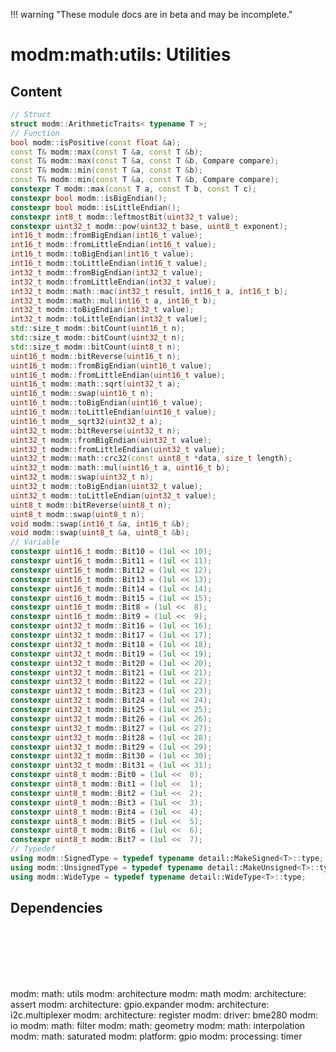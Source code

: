 !!! warning "These module docs are in beta and may be incomplete."

# modm:math:utils: Utilities



## Content

```cpp
// Struct
struct modm::ArithmeticTraits< typename T >;
// Function
bool modm::isPositive(const float &a);
const T& modm::max(const T &a, const T &b);
const T& modm::max(const T &a, const T &b, Compare compare);
const T& modm::min(const T &a, const T &b);
const T& modm::min(const T &a, const T &b, Compare compare);
constexpr T modm::max(const T a, const T b, const T c);
constexpr bool modm::isBigEndian();
constexpr bool modm::isLittleEndian();
constexpr int8_t modm::leftmostBit(uint32_t value);
constexpr uint32_t modm::pow(uint32_t base, uint8_t exponent);
int16_t modm::fromBigEndian(int16_t value);
int16_t modm::fromLittleEndian(int16_t value);
int16_t modm::toBigEndian(int16_t value);
int16_t modm::toLittleEndian(int16_t value);
int32_t modm::fromBigEndian(int32_t value);
int32_t modm::fromLittleEndian(int32_t value);
int32_t modm::math::mac(int32_t result, int16_t a, int16_t b);
int32_t modm::math::mul(int16_t a, int16_t b);
int32_t modm::toBigEndian(int32_t value);
int32_t modm::toLittleEndian(int32_t value);
std::size_t modm::bitCount(uint16_t n);
std::size_t modm::bitCount(uint32_t n);
std::size_t modm::bitCount(uint8_t n);
uint16_t modm::bitReverse(uint16_t n);
uint16_t modm::fromBigEndian(uint16_t value);
uint16_t modm::fromLittleEndian(uint16_t value);
uint16_t modm::math::sqrt(uint32_t a);
uint16_t modm::swap(uint16_t n);
uint16_t modm::toBigEndian(uint16_t value);
uint16_t modm::toLittleEndian(uint16_t value);
uint16_t modm__sqrt32(uint32_t a);
uint32_t modm::bitReverse(uint32_t n);
uint32_t modm::fromBigEndian(uint32_t value);
uint32_t modm::fromLittleEndian(uint32_t value);
uint32_t modm::math::crc32(const uint8_t *data, size_t length);
uint32_t modm::math::mul(uint16_t a, uint16_t b);
uint32_t modm::swap(uint32_t n);
uint32_t modm::toBigEndian(uint32_t value);
uint32_t modm::toLittleEndian(uint32_t value);
uint8_t modm::bitReverse(uint8_t n);
uint8_t modm::swap(uint8_t n);
void modm::swap(int16_t &a, int16_t &b);
void modm::swap(uint8_t &a, uint8_t &b);
// Variable
constexpr uint16_t modm::Bit10 = (1ul << 10);
constexpr uint16_t modm::Bit11 = (1ul << 11);
constexpr uint16_t modm::Bit12 = (1ul << 12);
constexpr uint16_t modm::Bit13 = (1ul << 13);
constexpr uint16_t modm::Bit14 = (1ul << 14);
constexpr uint16_t modm::Bit15 = (1ul << 15);
constexpr uint16_t modm::Bit8 = (1ul <<  8);
constexpr uint16_t modm::Bit9 = (1ul <<  9);
constexpr uint32_t modm::Bit16 = (1ul << 16);
constexpr uint32_t modm::Bit17 = (1ul << 17);
constexpr uint32_t modm::Bit18 = (1ul << 18);
constexpr uint32_t modm::Bit19 = (1ul << 19);
constexpr uint32_t modm::Bit20 = (1ul << 20);
constexpr uint32_t modm::Bit21 = (1ul << 21);
constexpr uint32_t modm::Bit22 = (1ul << 22);
constexpr uint32_t modm::Bit23 = (1ul << 23);
constexpr uint32_t modm::Bit24 = (1ul << 24);
constexpr uint32_t modm::Bit25 = (1ul << 25);
constexpr uint32_t modm::Bit26 = (1ul << 26);
constexpr uint32_t modm::Bit27 = (1ul << 27);
constexpr uint32_t modm::Bit28 = (1ul << 28);
constexpr uint32_t modm::Bit29 = (1ul << 29);
constexpr uint32_t modm::Bit30 = (1ul << 30);
constexpr uint32_t modm::Bit31 = (1ul << 31);
constexpr uint8_t modm::Bit0 = (1ul <<  0);
constexpr uint8_t modm::Bit1 = (1ul <<  1);
constexpr uint8_t modm::Bit2 = (1ul <<  2);
constexpr uint8_t modm::Bit3 = (1ul <<  3);
constexpr uint8_t modm::Bit4 = (1ul <<  4);
constexpr uint8_t modm::Bit5 = (1ul <<  5);
constexpr uint8_t modm::Bit6 = (1ul <<  6);
constexpr uint8_t modm::Bit7 = (1ul <<  7);
// Typedef
using modm::SignedType = typedef typename detail::MakeSigned<T>::type;
using modm::UnsignedType = typedef typename detail::MakeUnsigned<T>::type;
using modm::WideType = typedef typename detail::WideType<T>::type;
```
## Dependencies

<?xml version="1.0" encoding="UTF-8" standalone="no"?>
<!DOCTYPE svg PUBLIC "-//W3C//DTD SVG 1.1//EN"
 "http://www.w3.org/Graphics/SVG/1.1/DTD/svg11.dtd">
<!-- Generated by graphviz version 2.40.1 (0)
 -->
<!-- Title: modm:math:utils Pages: 1 -->
<svg width="1339pt" height="224pt"
 viewBox="0.00 0.00 1338.50 224.00" xmlns="http://www.w3.org/2000/svg" xmlns:xlink="http://www.w3.org/1999/xlink">
<g id="graph0" class="graph" transform="scale(1 1) rotate(0) translate(4 220)">
<title>modm:math:utils</title>
<polygon fill="#ffffff" stroke="transparent" points="-4,4 -4,-220 1334.5,-220 1334.5,4 -4,4"/>
<!-- modm_math_utils -->
<g id="node1" class="node">
<title>modm_math_utils</title>
<polygon fill="#d3d3d3" stroke="#000000" stroke-width="2" points="735.5,-142 670.5,-142 670.5,-89 735.5,-89 735.5,-142"/>
<text text-anchor="middle" x="703" y="-126.8" font-family="Times,serif" font-size="14.00" fill="#000000">modm:</text>
<text text-anchor="middle" x="703" y="-111.8" font-family="Times,serif" font-size="14.00" fill="#000000">math:</text>
<text text-anchor="middle" x="703" y="-96.8" font-family="Times,serif" font-size="14.00" fill="#000000">utils</text>
</g>
<!-- modm_architecture -->
<g id="node2" class="node">
<title>modm_architecture</title>
<g id="a_node2"><a xlink:href="../modm-architecture" xlink:title="modm:&#10;architecture">
<polygon fill="#d3d3d3" stroke="#000000" points="704,-216 598,-216 598,-178 704,-178 704,-216"/>
<text text-anchor="middle" x="651" y="-200.8" font-family="Times,serif" font-size="14.00" fill="#000000">modm:</text>
<text text-anchor="middle" x="651" y="-185.8" font-family="Times,serif" font-size="14.00" fill="#000000">architecture</text>
</a>
</g>
</g>
<!-- modm_math_utils&#45;&gt;modm_architecture -->
<g id="edge1" class="edge">
<title>modm_math_utils&#45;&gt;modm_architecture</title>
<path fill="none" stroke="#000000" d="M685.9733,-142.1861C680.4774,-150.7999 674.3718,-160.3692 668.8202,-169.0703"/>
<polygon fill="#000000" stroke="#000000" points="665.7124,-167.4341 663.2842,-177.7469 671.6136,-171.1993 665.7124,-167.4341"/>
</g>
<!-- modm_math -->
<g id="node3" class="node">
<title>modm_math</title>
<g id="a_node3"><a xlink:href="../modm-math" xlink:title="modm:&#10;math">
<polygon fill="#d3d3d3" stroke="#000000" points="787.5,-216 722.5,-216 722.5,-178 787.5,-178 787.5,-216"/>
<text text-anchor="middle" x="755" y="-200.8" font-family="Times,serif" font-size="14.00" fill="#000000">modm:</text>
<text text-anchor="middle" x="755" y="-185.8" font-family="Times,serif" font-size="14.00" fill="#000000">math</text>
</a>
</g>
</g>
<!-- modm_math_utils&#45;&gt;modm_math -->
<g id="edge2" class="edge">
<title>modm_math_utils&#45;&gt;modm_math</title>
<path fill="none" stroke="#000000" d="M720.0267,-142.1861C725.5226,-150.7999 731.6282,-160.3692 737.1798,-169.0703"/>
<polygon fill="#000000" stroke="#000000" points="734.3864,-171.1993 742.7158,-177.7469 740.2876,-167.4341 734.3864,-171.1993"/>
</g>
<!-- modm_architecture_assert -->
<g id="node4" class="node">
<title>modm_architecture_assert</title>
<g id="a_node4"><a xlink:href="../modm-architecture-assert" xlink:title="modm:&#10;architecture:&#10;assert">
<polygon fill="#d3d3d3" stroke="#000000" points="110,-53 0,-53 0,0 110,0 110,-53"/>
<text text-anchor="middle" x="55" y="-37.8" font-family="Times,serif" font-size="14.00" fill="#000000">modm:</text>
<text text-anchor="middle" x="55" y="-22.8" font-family="Times,serif" font-size="14.00" fill="#000000">architecture:</text>
<text text-anchor="middle" x="55" y="-7.8" font-family="Times,serif" font-size="14.00" fill="#000000">assert</text>
</a>
</g>
</g>
<!-- modm_architecture_assert&#45;&gt;modm_math_utils -->
<g id="edge3" class="edge">
<title>modm_architecture_assert&#45;&gt;modm_math_utils</title>
<path fill="none" stroke="#000000" d="M110.1719,-50.4772C113.132,-51.4071 116.0867,-52.2574 119,-53 221.8672,-79.2216 543.7335,-104.1343 660.3066,-112.521"/>
<polygon fill="#000000" stroke="#000000" points="660.0647,-116.0126 670.2889,-113.2348 660.564,-109.0304 660.0647,-116.0126"/>
</g>
<!-- modm_architecture_gpio_expander -->
<g id="node5" class="node">
<title>modm_architecture_gpio_expander</title>
<g id="a_node5"><a xlink:href="../modm-architecture-gpio-expander" xlink:title="modm:&#10;architecture:&#10;gpio.expander">
<polygon fill="#d3d3d3" stroke="#000000" points="247.5,-53 128.5,-53 128.5,0 247.5,0 247.5,-53"/>
<text text-anchor="middle" x="188" y="-37.8" font-family="Times,serif" font-size="14.00" fill="#000000">modm:</text>
<text text-anchor="middle" x="188" y="-22.8" font-family="Times,serif" font-size="14.00" fill="#000000">architecture:</text>
<text text-anchor="middle" x="188" y="-7.8" font-family="Times,serif" font-size="14.00" fill="#000000">gpio.expander</text>
</a>
</g>
</g>
<!-- modm_architecture_gpio_expander&#45;&gt;modm_math_utils -->
<g id="edge4" class="edge">
<title>modm_architecture_gpio_expander&#45;&gt;modm_math_utils</title>
<path fill="none" stroke="#000000" d="M247.8192,-50.6823C250.5671,-51.5176 253.3028,-52.2962 256,-53 401.3057,-90.918 579.5652,-107.0906 660.0061,-112.8254"/>
<polygon fill="#000000" stroke="#000000" points="660.0192,-116.3347 670.2376,-113.5358 660.5041,-109.3515 660.0192,-116.3347"/>
</g>
<!-- modm_architecture_i2c_multiplexer -->
<g id="node6" class="node">
<title>modm_architecture_i2c_multiplexer</title>
<g id="a_node6"><a xlink:href="../modm-architecture-i2c-multiplexer" xlink:title="modm:&#10;architecture:&#10;i2c.multiplexer">
<polygon fill="#d3d3d3" stroke="#000000" points="390.5,-53 265.5,-53 265.5,0 390.5,0 390.5,-53"/>
<text text-anchor="middle" x="328" y="-37.8" font-family="Times,serif" font-size="14.00" fill="#000000">modm:</text>
<text text-anchor="middle" x="328" y="-22.8" font-family="Times,serif" font-size="14.00" fill="#000000">architecture:</text>
<text text-anchor="middle" x="328" y="-7.8" font-family="Times,serif" font-size="14.00" fill="#000000">i2c.multiplexer</text>
</a>
</g>
</g>
<!-- modm_architecture_i2c_multiplexer&#45;&gt;modm_math_utils -->
<g id="edge5" class="edge">
<title>modm_architecture_i2c_multiplexer&#45;&gt;modm_math_utils</title>
<path fill="none" stroke="#000000" d="M390.6464,-50.1831C393.7956,-51.1768 396.926,-52.1226 400,-53 491.3563,-79.0764 601.1201,-98.9557 660.2416,-108.7527"/>
<polygon fill="#000000" stroke="#000000" points="659.8934,-112.2423 670.3281,-110.4075 661.0267,-105.3346 659.8934,-112.2423"/>
</g>
<!-- modm_architecture_register -->
<g id="node7" class="node">
<title>modm_architecture_register</title>
<g id="a_node7"><a xlink:href="../modm-architecture-register" xlink:title="modm:&#10;architecture:&#10;register">
<polygon fill="#d3d3d3" stroke="#000000" points="519,-53 409,-53 409,0 519,0 519,-53"/>
<text text-anchor="middle" x="464" y="-37.8" font-family="Times,serif" font-size="14.00" fill="#000000">modm:</text>
<text text-anchor="middle" x="464" y="-22.8" font-family="Times,serif" font-size="14.00" fill="#000000">architecture:</text>
<text text-anchor="middle" x="464" y="-7.8" font-family="Times,serif" font-size="14.00" fill="#000000">register</text>
</a>
</g>
</g>
<!-- modm_architecture_register&#45;&gt;modm_math_utils -->
<g id="edge6" class="edge">
<title>modm_architecture_register&#45;&gt;modm_math_utils</title>
<path fill="none" stroke="#000000" d="M519.0884,-49.513C522.0972,-50.7065 525.0824,-51.8757 528,-53 572.99,-70.336 625.092,-88.7314 660.6693,-101.041"/>
<polygon fill="#000000" stroke="#000000" points="659.6514,-104.3922 670.2462,-104.3456 661.9348,-97.7751 659.6514,-104.3922"/>
</g>
<!-- modm_driver_bme280 -->
<g id="node8" class="node">
<title>modm_driver_bme280</title>
<g id="a_node8"><a xlink:href="../modm-driver-bme280" xlink:title="modm:&#10;driver:&#10;bme280">
<polygon fill="#d3d3d3" stroke="#000000" points="611,-53 537,-53 537,0 611,0 611,-53"/>
<text text-anchor="middle" x="574" y="-37.8" font-family="Times,serif" font-size="14.00" fill="#000000">modm:</text>
<text text-anchor="middle" x="574" y="-22.8" font-family="Times,serif" font-size="14.00" fill="#000000">driver:</text>
<text text-anchor="middle" x="574" y="-7.8" font-family="Times,serif" font-size="14.00" fill="#000000">bme280</text>
</a>
</g>
</g>
<!-- modm_driver_bme280&#45;&gt;modm_math_utils -->
<g id="edge7" class="edge">
<title>modm_driver_bme280&#45;&gt;modm_math_utils</title>
<path fill="none" stroke="#000000" d="M611.3121,-52.2425C627.1536,-63.1719 645.6733,-75.949 661.9051,-87.1477"/>
<polygon fill="#000000" stroke="#000000" points="659.9397,-90.0439 670.1585,-92.8419 663.9149,-84.2821 659.9397,-90.0439"/>
</g>
<!-- modm_io -->
<g id="node9" class="node">
<title>modm_io</title>
<g id="a_node9"><a xlink:href="../modm-io" xlink:title="modm:&#10;io">
<polygon fill="#d3d3d3" stroke="#000000" points="694.5,-45.5 629.5,-45.5 629.5,-7.5 694.5,-7.5 694.5,-45.5"/>
<text text-anchor="middle" x="662" y="-30.3" font-family="Times,serif" font-size="14.00" fill="#000000">modm:</text>
<text text-anchor="middle" x="662" y="-15.3" font-family="Times,serif" font-size="14.00" fill="#000000">io</text>
</a>
</g>
</g>
<!-- modm_io&#45;&gt;modm_math_utils -->
<g id="edge8" class="edge">
<title>modm_io&#45;&gt;modm_math_utils</title>
<path fill="none" stroke="#000000" d="M670.8964,-45.8117C675.4227,-55.6371 681.0744,-67.9054 686.3688,-79.3981"/>
<polygon fill="#000000" stroke="#000000" points="683.3364,-81.1808 690.6995,-88.799 689.6943,-78.2519 683.3364,-81.1808"/>
</g>
<!-- modm_math_filter -->
<g id="node10" class="node">
<title>modm_math_filter</title>
<g id="a_node10"><a xlink:href="../modm-math-filter" xlink:title="modm:&#10;math:&#10;filter">
<polygon fill="#d3d3d3" stroke="#000000" points="777.5,-53 712.5,-53 712.5,0 777.5,0 777.5,-53"/>
<text text-anchor="middle" x="745" y="-37.8" font-family="Times,serif" font-size="14.00" fill="#000000">modm:</text>
<text text-anchor="middle" x="745" y="-22.8" font-family="Times,serif" font-size="14.00" fill="#000000">math:</text>
<text text-anchor="middle" x="745" y="-7.8" font-family="Times,serif" font-size="14.00" fill="#000000">filter</text>
</a>
</g>
</g>
<!-- modm_math_filter&#45;&gt;modm_math_utils -->
<g id="edge9" class="edge">
<title>modm_math_filter&#45;&gt;modm_math_utils</title>
<path fill="none" stroke="#000000" d="M732.3986,-53.2029C728.4948,-61.4753 724.1274,-70.73 719.9777,-79.5235"/>
<polygon fill="#000000" stroke="#000000" points="716.695,-78.2786 715.5925,-88.8159 723.0256,-81.2661 716.695,-78.2786"/>
</g>
<!-- modm_math_geometry -->
<g id="node11" class="node">
<title>modm_math_geometry</title>
<g id="a_node11"><a xlink:href="../modm-math-geometry" xlink:title="modm:&#10;math:&#10;geometry">
<polygon fill="#d3d3d3" stroke="#000000" points="880.5,-53 795.5,-53 795.5,0 880.5,0 880.5,-53"/>
<text text-anchor="middle" x="838" y="-37.8" font-family="Times,serif" font-size="14.00" fill="#000000">modm:</text>
<text text-anchor="middle" x="838" y="-22.8" font-family="Times,serif" font-size="14.00" fill="#000000">math:</text>
<text text-anchor="middle" x="838" y="-7.8" font-family="Times,serif" font-size="14.00" fill="#000000">geometry</text>
</a>
</g>
</g>
<!-- modm_math_geometry&#45;&gt;modm_math_utils -->
<g id="edge10" class="edge">
<title>modm_math_geometry&#45;&gt;modm_math_utils</title>
<path fill="none" stroke="#000000" d="M797.4955,-53.2029C780.6966,-64.2778 761.2268,-77.1134 744.3409,-88.2457"/>
<polygon fill="#000000" stroke="#000000" points="742.1965,-85.4672 735.774,-93.8935 746.0494,-91.3114 742.1965,-85.4672"/>
</g>
<!-- modm_math_interpolation -->
<g id="node12" class="node">
<title>modm_math_interpolation</title>
<g id="a_node12"><a xlink:href="../modm-math-interpolation" xlink:title="modm:&#10;math:&#10;interpolation">
<polygon fill="#d3d3d3" stroke="#000000" points="1007.5,-53 898.5,-53 898.5,0 1007.5,0 1007.5,-53"/>
<text text-anchor="middle" x="953" y="-37.8" font-family="Times,serif" font-size="14.00" fill="#000000">modm:</text>
<text text-anchor="middle" x="953" y="-22.8" font-family="Times,serif" font-size="14.00" fill="#000000">math:</text>
<text text-anchor="middle" x="953" y="-7.8" font-family="Times,serif" font-size="14.00" fill="#000000">interpolation</text>
</a>
</g>
</g>
<!-- modm_math_interpolation&#45;&gt;modm_math_utils -->
<g id="edge11" class="edge">
<title>modm_math_interpolation&#45;&gt;modm_math_utils</title>
<path fill="none" stroke="#000000" d="M898.4657,-49.7362C895.6104,-50.8596 892.7759,-51.954 890,-53 840.8948,-71.5035 783.5431,-90.2585 745.4304,-102.3284"/>
<polygon fill="#000000" stroke="#000000" points="744.1778,-99.0535 735.6935,-105.3991 746.2832,-105.7294 744.1778,-99.0535"/>
</g>
<!-- modm_math_saturated -->
<g id="node13" class="node">
<title>modm_math_saturated</title>
<g id="a_node13"><a xlink:href="../modm-math-saturated" xlink:title="modm:&#10;math:&#10;saturated">
<polygon fill="#d3d3d3" stroke="#000000" points="1112,-53 1026,-53 1026,0 1112,0 1112,-53"/>
<text text-anchor="middle" x="1069" y="-37.8" font-family="Times,serif" font-size="14.00" fill="#000000">modm:</text>
<text text-anchor="middle" x="1069" y="-22.8" font-family="Times,serif" font-size="14.00" fill="#000000">math:</text>
<text text-anchor="middle" x="1069" y="-7.8" font-family="Times,serif" font-size="14.00" fill="#000000">saturated</text>
</a>
</g>
</g>
<!-- modm_math_saturated&#45;&gt;modm_math_utils -->
<g id="edge12" class="edge">
<title>modm_math_saturated&#45;&gt;modm_math_utils</title>
<path fill="none" stroke="#000000" d="M1025.9801,-49.5428C1022.979,-50.8019 1019.9676,-51.9706 1017,-53 923.177,-85.5454 807.3723,-103.1056 745.9669,-110.7451"/>
<polygon fill="#000000" stroke="#000000" points="745.3753,-107.2912 735.8708,-111.9724 746.2201,-114.24 745.3753,-107.2912"/>
</g>
<!-- modm_platform_gpio -->
<g id="node14" class="node">
<title>modm_platform_gpio</title>
<g id="a_node14"><a xlink:href="../modm-platform-gpio" xlink:title="modm:&#10;platform:&#10;gpio">
<polygon fill="#d3d3d3" stroke="#000000" points="1213.5,-53 1130.5,-53 1130.5,0 1213.5,0 1213.5,-53"/>
<text text-anchor="middle" x="1172" y="-37.8" font-family="Times,serif" font-size="14.00" fill="#000000">modm:</text>
<text text-anchor="middle" x="1172" y="-22.8" font-family="Times,serif" font-size="14.00" fill="#000000">platform:</text>
<text text-anchor="middle" x="1172" y="-7.8" font-family="Times,serif" font-size="14.00" fill="#000000">gpio</text>
</a>
</g>
</g>
<!-- modm_platform_gpio&#45;&gt;modm_math_utils -->
<g id="edge13" class="edge">
<title>modm_platform_gpio&#45;&gt;modm_math_utils</title>
<path fill="none" stroke="#000000" d="M1130.4535,-49.4786C1127.3039,-50.7888 1124.132,-51.9836 1121,-53 988.5183,-95.9957 822.6844,-109.5926 745.7986,-113.7492"/>
<polygon fill="#000000" stroke="#000000" points="745.3602,-110.267 735.5528,-114.2751 745.7191,-117.2578 745.3602,-110.267"/>
</g>
<!-- modm_processing_timer -->
<g id="node15" class="node">
<title>modm_processing_timer</title>
<g id="a_node15"><a xlink:href="../modm-processing-timer" xlink:title="modm:&#10;processing:&#10;timer">
<polygon fill="#d3d3d3" stroke="#000000" points="1330.5,-53 1231.5,-53 1231.5,0 1330.5,0 1330.5,-53"/>
<text text-anchor="middle" x="1281" y="-37.8" font-family="Times,serif" font-size="14.00" fill="#000000">modm:</text>
<text text-anchor="middle" x="1281" y="-22.8" font-family="Times,serif" font-size="14.00" fill="#000000">processing:</text>
<text text-anchor="middle" x="1281" y="-7.8" font-family="Times,serif" font-size="14.00" fill="#000000">timer</text>
</a>
</g>
</g>
<!-- modm_processing_timer&#45;&gt;modm_math_utils -->
<g id="edge14" class="edge">
<title>modm_processing_timer&#45;&gt;modm_math_utils</title>
<path fill="none" stroke="#000000" d="M1231.3833,-50.3488C1228.5773,-51.3267 1225.7709,-52.2209 1223,-53 1133.2049,-78.248 853.3431,-103.1705 745.7433,-112.0724"/>
<polygon fill="#000000" stroke="#000000" points="745.2602,-108.6002 735.5806,-112.9078 745.8338,-115.5767 745.2602,-108.6002"/>
</g>
</g>
</svg>


